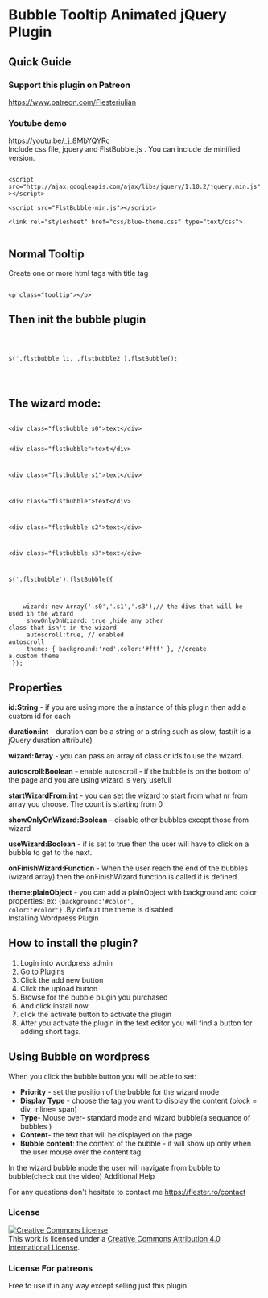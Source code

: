 # Bubble Tooltip Animated jQuery Plugin

<h2>Quick Guide</h2>

<h3>Support this plugin on Patreon</h3> 
<a href="https://www.patreon.com/Flesteriulian">https://www.patreon.com/Flesteriulian</a>

<h3>Youtube demo</h3> 

<a href="https://youtu.be/_j_8MbYQYRc">https://youtu.be/_j_8MbYQYRc</a><br />
Include css file, jquery and FlstBubble.js .  You can include de minified version.<br />

<code>   
&#x3C;script src=&#x22;http://ajax.googleapis.com/ajax/libs/jquery/1.10.2/jquery.min.js&#x22;&#x3E;&#x3C;/script&#x3E;<br />
&#x3C;script src=&#x22;FlstBubble-min.js&#x22;&#x3E;&#x3C;/script&#x3E;<br />
&#x3C;link rel=&#x22;stylesheet&#x22; href=&#x22;css/blue-theme.css&#x22; type=&#x22;text/css&#x22;&#x3E;<br />
</code> 
 

<h2>Normal Tooltip</h2>

Create one or more  html tags with title tag

<code>  
&#x3C;p class=&#x22;tooltip&#x22;&#x3E;&#x3C;/p&#x3E;
</code> 

<h2>Then init the bubble plugin</h2>

<code>  

$(&#x27;.flstbubble li, .flstbubble2&#x27;).flstBubble();   

 </code> 

<h2>The wizard mode:</h2>

<code> 
&#x3C;div class=&#x22;flstbubble s0&#x22;&#x3E;text&#x3C;/div&#x3E;

&#x3C;div class=&#x22;flstbubble&#x22;&#x3E;text&#x3C;/div&#x3E;

&#x3C;div class=&#x22;flstbubble s1&#x22;&#x3E;text&#x3C;/div&#x3E;

&#x3C;div class=&#x22;flstbubble&#x22;&#x3E;text&#x3C;/div&#x3E;

&#x3C;div class=&#x22;flstbubble s2&#x22;&#x3E;text&#x3C;/div&#x3E;

&#x3C;div class=&#x22;flstbubble s3&#x22;&#x3E;text&#x3C;/div&#x3E;

 $(&#x27;.flstbubble&#x27;).flstBubble({
                          
&nbsp;&nbsp;&nbsp;&nbsp;wizard: new Array(&#x27;.s0&#x27;,&#x27;.s1&#x27;,&#x27;.s3&#x27;),// the divs that will be used in the wizard<br />
&nbsp;&nbsp;&nbsp;&nbsp;showOnlyOnWizard: true ,hide any other class that isn&#x27;t in the wizard<br />
&nbsp;&nbsp;&nbsp;&nbsp;autoscroll:true, // enabled autoscroll<br />
&nbsp;&nbsp;&nbsp;&nbsp;theme: { background:&#x27;red&#x27;,color:&#x27;#fff&#x27; }, //create a custom theme<br />
  });
</code>    

                              
<h2>Properties</h2>

<b>id:String</b> -  if you are using more the a instance of this plugin then add a custom id for each <br />

<b>duration:int</b> - duration can be a string or a string such as slow, fast(it is a jQuery duration attribute)<br />

<b>wizard:Array</b> - you can pass an array of class or ids to use the wizard.<br />

<b>autoscroll:Boolean</b> - enable autoscroll - if the bubble is on the bottom of the page and you are using wizard is very usefull<br />

<b>startWizardFrom:int</b> -  you can set the wizard to start from what nr from array you choose. The count is starting from 0<br />

<b>showOnlyOnWizard:Boolean</b> - disable other bubbles except those from wizard<br />

<b>useWizard:Boolean</b>   - if is set to true then the user will have to click on a bubble to get to the next.<br />

<b>onFinishWizard:Function</b> - When the user reach the end of the bubbles (wizard array) then the onFinishWizard function is called if is defined<br />

<b>theme:plainObject</b> - you can add a plainObject with background and color properties: ex: <code>{background:&#x27;#color&#x27;, color:&#x27;#color&#x27;}</code> .By default the theme is disabled <br />
Installing Wordpress Plugin

<h2>How to install the plugin?</h2>
<ol>
<li>Login into wordpress admin</li>
<li>Go to Plugins</li>
<li>Click the add new button</li>
<li>Click the upload button</li>
<li>Browse for the bubble plugin you purchased</li>
<li>And click install now</li>
<li>click the activate button to activate the plugin</li>
<li>After you activate the plugin in the text editor you will find a button for adding short tags.</li>
</ol>
 

 
<h2>Using Bubble on wordpress </h2>

When you click the bubble button you will be able to set:
<ul>
    <li><b>Priority</b> - set the position of the bubble for the wizard mode</li>
    <li><b>Display Type</b> - choose the tag you want to display the content (block = div, inline= span)</li>
    <li><b>Type</b>- Mouse over- standard mode and wizard bubble(a sequance of bubbles )</li>
    <li><b>Content</b>- the text that will be displayed on the page</li>
    <li><b>Bubble content</b>: the content of the bubble - it will show up only when the user mouse over the content tag</li>
</ul>
In the wizard bubble mode the user will navigate from bubble to bubble(check out the video)
Additional Help

For any questions don&#x27;t hesitate to contact me https://flester.ro/contact

<h3>License</h3>
<a rel="license" href="http://creativecommons.org/licenses/by/4.0/"><img alt="Creative Commons License" style="border-width:0" src="https://i.creativecommons.org/l/by/4.0/88x31.png" /></a><br />This work is licensed under a <a rel="license" href="http://creativecommons.org/licenses/by/4.0/">Creative Commons Attribution 4.0 International License</a>.

<h3>License For patreons</h3>
Free to use it in any way except selling just this plugin 
